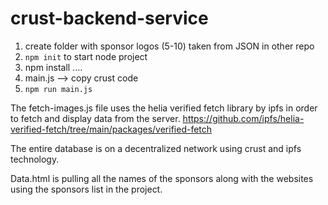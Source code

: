 # crust-backend-service

1. create folder with sponsor logos (5-10) taken from JSON in other repo
2. `npm init` to start node project
3. npm install ....
4. main.js --> copy crust code
5. `npm run main.js`

The fetch-images.js file uses the helia verified fetch library by ipfs in order to fetch and display data from the server.
https://github.com/ipfs/helia-verified-fetch/tree/main/packages/verified-fetch

The entire database is on a decentralized network using crust and ipfs technology.

Data.html is pulling all the names of the sponsors along with the websites using the sponsors list in the project.
